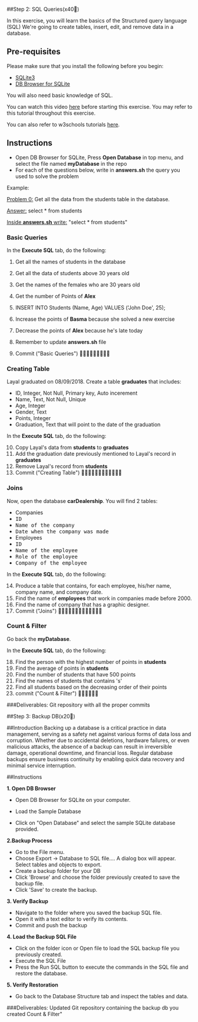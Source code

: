 ##Step 2: SQL Queries(x40🔑)

In this exercise, you will learn the basics of the Structured query language (SQL)
We're going to create tables, insert, edit, and remove data in a database.


## Pre-requisites

Please make sure that you install the following before you begin:
- [SQLite3](https://www.sqlite.org/download.html)
- [DB Browser for SQLite](https://sqlitebrowser.org/)

You will also need basic knowledge of SQL. 

You can watch this video [here](https://www.freecodecamp.org/news/quincylarson/sql-and-databases-full-course--FLkLcFzA) before starting this exercise. You may refer to this tutorial throughout this exercise.

You can also refer to w3schools tutorials [here](https://www.w3schools.com/sql/default.asp).

## Instructions

- Open DB Browser for SQLite, Press **Open Database** in top menu, and select the file named **myDatabase** in the repo
- For each of the questions below, write in **answers.sh** the query you used to solve the problem

Example:

<u>Problem 0:</u> Get all the data from the students table in the database.

<u>Answer:</u> select * from students

<u>Inside **answers.sh** write:</u> "select * from students"

### Basic Queries

In the **Execute SQL** tab, do the following: 
1. Get all the names of students in the database
2. Get all the data of students above 30 years old
3. Get the names of the females who are 30 years old
4. Get the number of Points of **Alex**
5. INSERT INTO Students (Name, Age)
VALUES ('John Doe', 25);

6. Increase the points of **Basma** because she solved a new exercise
7. Decrease the points of **Alex** because he's late today
8. Remember to update **answers.sh** file
9. Commit ("Basic Queries") 🔑🔑🔑🔑🔑🔑🔑🔑🔑

### Creating Table

Layal graduated on 08/09/2018. Create a table **graduates** that includes:
- ID, Integer, Not Null, Primary key, Auto incerement
- Name, Text, Not Null, Unique
- Age, Integer
- Gender, Text
- Points, Integer
- Graduation, Text that will point to the date of the graduation

In the **Execute SQL** tab, do the following:

10. Copy Layal's data from **students** to **graduates**
11. Add the graduation date previously mentioned to Layal's record in **graduates**
12. Remove Layal's record from **students**
13. Commit ("Creating Table") 🔑🔑🔑🔑🔑🔑🔑🔑🔑🔑🔑🔑

### Joins

Now, open the database **carDealership**. You will find 2 tables:
- Companies
 - <kbd>ID</kbd>
 - <kbd>Name of the company</kbd>
 - <kbd>Date when the company was made</kbd>
- Employees
 - <kbd>ID</kbd>
 - <kbd>Name of the employee</kbd>
 - <kbd>Role of the employee</kbd>
 - <kbd>Company of the employee</kbd>
 
In the **Execute SQL** tab, do the following:

14. Produce a table that contains, for each employee, his/her name, company name, and company date.
15. Find the name of **employees** that work in companies made before 2000.
16. Find the name of company that has a graphic designer.
17. Commit ("Joins") 🔑🔑🔑🔑🔑🔑🔑🔑🔑🔑🔑🔑🔑

### Count & Filter

Go back the **myDatabase**.

In the **Execute SQL** tab, do the following:

18. Find the person with the highest number of points in **students**
19. Find the average of points in **students**
20. Find the number of students that have 500 points
21. Find the names of students that contains 's'
22. Find all students based on the decreasing order of their points
23. commit ("Count & Filter") 🔑🔑🔑🔑🔑🔑

###Deliverables:
Git repository with all the proper commits


##Step 3: Backup DB(x20🔑)

##Introduction
Backing up a database is a critical practice in data management, serving as a safety net against various forms of data loss and corruption. Whether due to accidental deletions, hardware failures, or even malicious attacks, the absence of a backup can result in irreversible damage, operational downtime, and financial loss. Regular database backups ensure business continuity by enabling quick data recovery and minimal service interruption.


##Instructions

**1. Open DB Browser**

- Open DB Browser for SQLite on your computer.

- Load the Sample Database

- Click on "Open Database" and select the sample SQLite database provided.


**2.Backup Process** 

- Go to the File menu.
- Choose Export -> Database to SQL file....
A dialog box will appear. Select tables and objects to export.
- Create a backup folder for your DB
- Click 'Browse' and choose the folder previously created to save the backup file.
- Click 'Save' to create the backup.

**3. Verify Backup**

- Navigate to the folder where you saved the backup SQL file.
- Open it with a text editor to verify its contents.
- Commit and push the backup

**4. Load the Backup SQL File**

- Click on the folder icon or Open file to load the SQL backup file you previously created.
- Execute the SQL File
- Press the Run SQL button to execute the commands in the SQL file and restore the database.

**5. Verify Restoration**

- Go back to the Database Structure tab and inspect the tables and data.

###Deliverables:
Updated Git repository containing the backup db you created
Count & Filter"